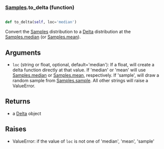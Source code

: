 ### [Samples](Samples.md).to_delta (function)


```py

def to_delta(self, loc='median')

```



Convert the [Samples](Samples.md) distribution to a [Delta](Delta.md) distribution at the
[Samples.median](Samples.median.md) (or [Samples.mean](Samples.mean.md)).

Arguments
------------
* `loc` (string or float, optional, default='median'):  If a float,
    will create a delta function directly at that value.  If 'median' or
    'mean' will use [Samples.median](Samples.median.md) or [Samples.mean](Samples.mean.md), respectively.
    If 'sample', will draw a random sample from [Samples.sample](Samples.sample.md).
    All other strings will raise a ValueError.

Returns
-----------
* a [Delta](Delta.md) object

Raises
----------
* ValueError: if the value of `loc` is not one of 'median', 'mean', 'sample'

